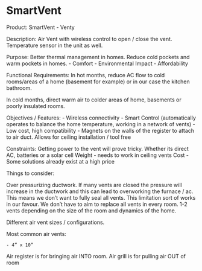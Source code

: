 # SmartVent

Product: SmartVent - Venty

Description: Air Vent with wireless control to open / close the vent. Temperature sensor in the unit as well.

Purpose: Better thermal management in homes. Reduce cold pockets and warm pockets in homes. 
	- 	Comfort 
	-	 Environmental Impact 
	-	 Affordability

Functional Requirements: 
In hot months, reduce AC flow to cold rooms/areas of a home (basement for example) or in our case the kitchen bathroom.

In cold months, direct warm air to colder areas of home, basements or poorly insulated rooms.

Objectives / Features:
	- Wireless connectivity 
	- Smart Control (automatically operates to balance the home temperature, working in a network of vents)
	- Low cost, high compatibility
	- Magnets on the walls of the register to attach to air duct. Allows for ceiling installation / tool free


Constraints: 
Getting power to the vent will prove tricky. Whether its direct AC, batteries or a solar cell
Weight - needs to work in ceiling vents
Cost - Some solutions already exist at a high price


Things to consider:

Over pressurizing ductwork. If many vents are closed the pressure will increase in the ductwork and this can lead to overworking the furnace / ac. This means we don’t want to fully seal all vents. This limitation sort of works in our favour. We don’t have to aim to replace all vents in every room. 1-2 vents depending on the size of the room and dynamics of the home.

Different air vent sizes / configurations.

Most common air vents:

	- 4” x 10”




Air register is for bringing air INTO room. Air grill is for pulling air OUT of room
